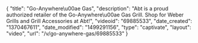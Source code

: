 {
    "title": "Go-Anywhere\u00ae Gas",
    "description": "Abt is a proud authorized retailer of the Go-Anywhere\u00ae Gas Grill. Shop for Weber Grills and Grill Accessories at Abt!",
    "videoid": "69885533",
    "date_created": "1370467611",
    "date_modified": "1499291156",
    "type": "captivate",
    "layout": "video",
    "url": "\/v\/go-anywhere-gas\/69885533"
}